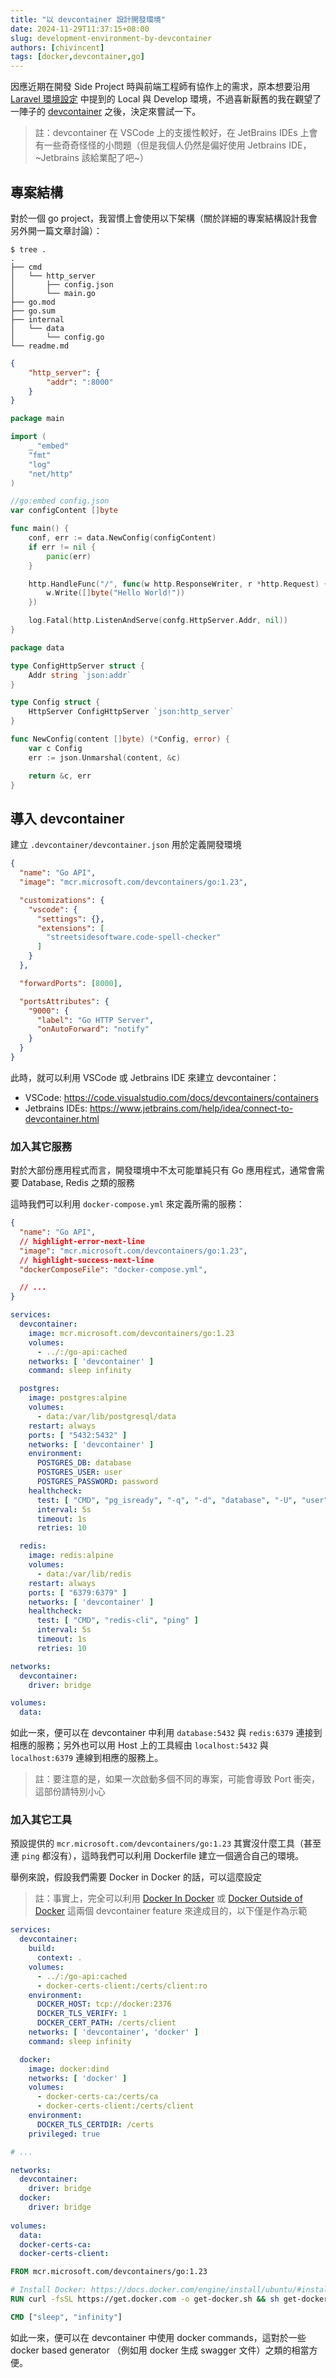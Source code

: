 ```yaml
---
title: "以 devcontainer 設計開發環境"
date: 2024-11-29T11:37:15+08:00
slug: development-environment-by-devcontainer
authors: [chivincent]
tags: [docker,devcontainer,go]
---
```


因應近期在開發 Side Project 時與前端工程師有協作上的需求，原本想要沿用 [Laravel 環境設定](/blog/laravel-setup) 中提到的 Local 與 Develop 環境，不過喜新厭舊的我在觀望了一陣子的 [devcontainer](https://containers.dev/) 之後，決定來嘗試一下。

> 註：devcontainer 在 VSCode 上的支援性較好，在 JetBrains IDEs 上會有一些奇奇怪怪的小問題（但是我個人仍然是偏好使用 Jetbrains IDE，~Jetbrains 該給業配了吧~）

<!--truncate-->

## 專案結構

對於一個 go project，我習慣上會使用以下架構（關於詳細的專案結構設計我會另外開一篇文章討論）：

```
$ tree .
.
├── cmd
│   └── http_server
│       ├── config.json
│       └── main.go
├── go.mod
├── go.sum
├── internal
│   └── data
│       └── config.go
└── readme.md
```

```json title="cmd/http_server/config.json：用於應用程式的設定"
{
    "http_server": {
        "addr": ":8000"
    }
}
```

```go title="cmd/http_server/main.go：實際提供 HTTP Server 的服務"
package main

import (
    _ "embed"
    "fmt"
    "log"
    "net/http"
)

//go:embed config.json
var configContent []byte

func main() {
    conf, err := data.NewConfig(configContent)
    if err != nil {
        panic(err)
    }

    http.HandleFunc("/", func(w http.ResponseWriter, r *http.Request) {
        w.Write([]byte("Hello World!"))
    })

    log.Fatal(http.ListenAndServe(confg.HttpServer.Addr, nil))
}
```

```go title="internal/data/config.go：解析應用程式設定的工具"
package data

type ConfigHttpServer struct {
    Addr string `json:addr`
}

type Config struct {
    HttpServer ConfigHttpServer `json:http_server`
}

func NewConfig(content []byte) (*Config, error) {
    var c Config
    err := json.Unmarshal(content, &c)

    return &c, err
}
```

## 導入 devcontainer

建立 `.devcontainer/devcontainer.json` 用於定義開發環境

```json title=".devcontainer/devcontainer.json"
{
  "name": "Go API",
  "image": "mcr.microsoft.com/devcontainers/go:1.23",

  "customizations": {
    "vscode": {
      "settings": {},
      "extensions": [
        "streetsidesoftware.code-spell-checker"
      ]
    }
  },

  "forwardPorts": [8000],

  "portsAttributes": {
    "9000": {
      "label": "Go HTTP Server",
      "onAutoForward": "notify"
    }
  }
}
```

此時，就可以利用 VSCode 或 Jetbrains IDE 來建立 devcontainer：
- VSCode: https://code.visualstudio.com/docs/devcontainers/containers
- Jetbrains IDEs: https://www.jetbrains.com/help/idea/connect-to-devcontainer.html

### 加入其它服務

對於大部份應用程式而言，開發環境中不太可能單純只有 Go 應用程式，通常會需要 Database, Redis 之類的服務

這時我們可以利用 `docker-compose.yml` 來定義所需的服務：

```json title=".devcontainer/devcontainer.json"
{
  "name": "Go API",
  // highlight-error-next-line
  "image": "mcr.microsoft.com/devcontainers/go:1.23",
  // highlight-success-next-line
  "dockerComposeFile": "docker-compose.yml",

  // ...
}
```

```yaml title=".devcontainer/docker-compose.yml"
services:
  devcontainer:
    image: mcr.microsoft.com/devcontainers/go:1.23
    volumes:
      - ../:/go-api:cached
    networks: [ 'devcontainer' ]
    command: sleep infinity

  postgres:
    image: postgres:alpine
    volumes:
      - data:/var/lib/postgresql/data
    restart: always
    ports: [ "5432:5432" ]
    networks: [ 'devcontainer' ]
    environment:
      POSTGRES_DB: database
      POSTGRES_USER: user
      POSTGRES_PASSWORD: password
    healthcheck:
      test: [ "CMD", "pg_isready", "-q", "-d", "database", "-U", "user" ]
      interval: 5s
      timeout: 1s
      retries: 10

  redis:
    image: redis:alpine
    volumes:
      - data:/var/lib/redis
    restart: always
    ports: [ "6379:6379" ]
    networks: [ 'devcontainer' ]
    healthcheck:
      test: [ "CMD", "redis-cli", "ping" ]
      interval: 5s
      timeout: 1s
      retries: 10

networks:
  devcontainer:
    driver: bridge

volumes:
  data:
```

如此一來，便可以在 devcontainer 中利用 `database:5432` 與 `redis:6379` 連接到相應的服務；另外也可以用 Host 上的工具經由 `localhost:5432` 與 `localhost:6379` 連線到相應的服務上。

> 註：要注意的是，如果一次啟動多個不同的專案，可能會導致 Port 衝突，這部份請特別小心

### 加入其它工具

預設提供的 `mcr.microsoft.com/devcontainers/go:1.23` 其實沒什麼工具（甚至連 `ping` 都沒有），這時我們可以利用 Dockerfile 建立一個適合自己的環境。

舉例來說，假設我們需要 Docker in Docker 的話，可以這麼設定

> 註：事實上，完全可以利用 [Docker In Docker](https://github.com/devcontainers/features/tree/main/src/docker-in-docker) 或 [Docker Outside of Docker](https://github.com/devcontainers/features/tree/main/src/docker-outside-of-docker) 這兩個 devcontainer feature 來達成目的，以下僅是作為示範

```yaml title=".devcontainer/docker-compose.yml"
services:
  devcontainer:
    build:
      context: .
    volumes:
      - ../:/go-api:cached
      - docker-certs-client:/certs/client:ro
    environment:
      DOCKER_HOST: tcp://docker:2376
      DOCKER_TLS_VERIFY: 1
      DOCKER_CERT_PATH: /certs/client
    networks: [ 'devcontainer', 'docker' ]
    command: sleep infinity

  docker:
    image: docker:dind
    networks: [ 'docker' ]
    volumes:
      - docker-certs-ca:/certs/ca
      - docker-certs-client:/certs/client
    environment:
      DOCKER_TLS_CERTDIR: /certs
    privileged: true

# ...

networks:
  devcontainer:
    driver: bridge
  docker:
    driver: bridge
    
volumes:
  data:
  docker-certs-ca:
  docker-certs-client:
```

```Dockerfile title=".devcontainer/Dockerfile"
FROM mcr.microsoft.com/devcontainers/go:1.23

# Install Docker: https://docs.docker.com/engine/install/ubuntu/#install-using-the-convenience-script
RUN curl -fsSL https://get.docker.com -o get-docker.sh && sh get-docker.sh

CMD ["sleep", "infinity"]
```

如此一來，便可以在 devcontainer 中使用 docker commands，這對於一些 docker based generator （例如用 docker 生成 swagger 文件）之類的相當方便。